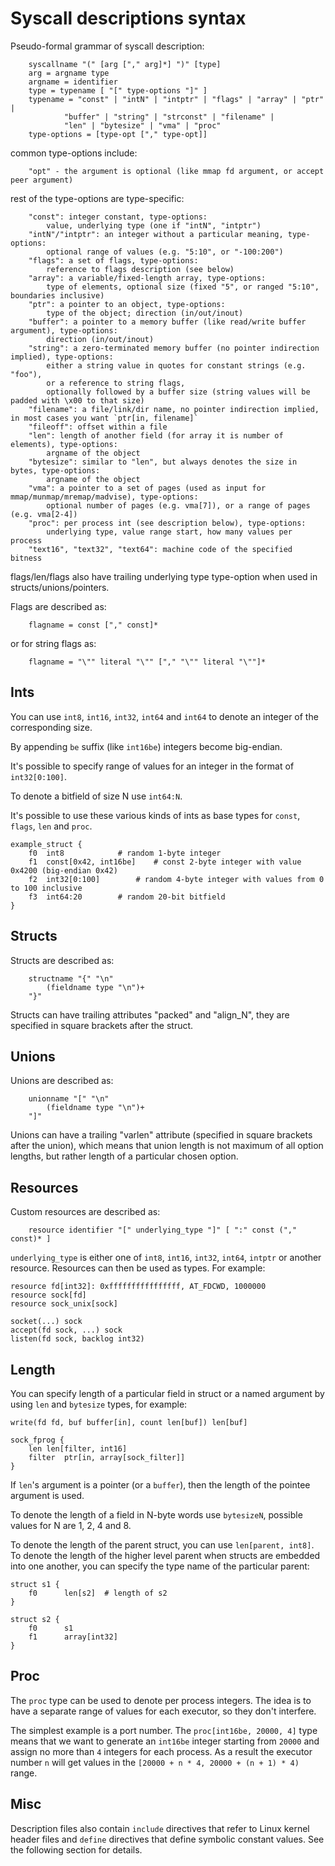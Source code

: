 # Syscall descriptions syntax

Pseudo-formal grammar of syscall description:
```
	syscallname "(" [arg ["," arg]*] ")" [type]
	arg = argname type
	argname = identifier
	type = typename [ "[" type-options "]" ]
	typename = "const" | "intN" | "intptr" | "flags" | "array" | "ptr" |
			"buffer" | "string" | "strconst" | "filename" |
			"len" | "bytesize" | "vma" | "proc"
	type-options = [type-opt ["," type-opt]]
```
common type-options include:
```
	"opt" - the argument is optional (like mmap fd argument, or accept peer argument)
```
rest of the type-options are type-specific:
```
	"const": integer constant, type-options:
		value, underlying type (one if "intN", "intptr")
	"intN"/"intptr": an integer without a particular meaning, type-options:
		optional range of values (e.g. "5:10", or "-100:200")
	"flags": a set of flags, type-options:
		reference to flags description (see below)
	"array": a variable/fixed-length array, type-options:
		type of elements, optional size (fixed "5", or ranged "5:10", boundaries inclusive)
	"ptr": a pointer to an object, type-options:
		type of the object; direction (in/out/inout)
	"buffer": a pointer to a memory buffer (like read/write buffer argument), type-options:
		direction (in/out/inout)
	"string": a zero-terminated memory buffer (no pointer indirection implied), type-options:
		either a string value in quotes for constant strings (e.g. "foo"),
		or a reference to string flags,
		optionally followed by a buffer size (string values will be padded with \x00 to that size)
	"filename": a file/link/dir name, no pointer indirection implied, in most cases you want `ptr[in, filename]`
	"fileoff": offset within a file
	"len": length of another field (for array it is number of elements), type-options:
		argname of the object
	"bytesize": similar to "len", but always denotes the size in bytes, type-options:
		argname of the object
	"vma": a pointer to a set of pages (used as input for mmap/munmap/mremap/madvise), type-options:
		optional number of pages (e.g. vma[7]), or a range of pages (e.g. vma[2-4])
	"proc": per process int (see description below), type-options:
		underlying type, value range start, how many values per process
	"text16", "text32", "text64": machine code of the specified bitness
```
flags/len/flags also have trailing underlying type type-option when used in structs/unions/pointers.

Flags are described as:
```
	flagname = const ["," const]*
```
or for string flags as:
```
	flagname = "\"" literal "\"" ["," "\"" literal "\""]*
```

## Ints

You can use `int8`, `int16`, `int32`, `int64` and `int64` to denote an integer of the corresponding size.

By appending `be` suffix (like `int16be`) integers become big-endian.

It's possible to specify range of values for an integer in the format of `int32[0:100]`.

To denote a bitfield of size N use `int64:N`.

It's possible to use these various kinds of ints as base types for `const`, `flags`, `len` and `proc`.

```
example_struct {
	f0	int8			# random 1-byte integer
	f1	const[0x42, int16be]	# const 2-byte integer with value 0x4200 (big-endian 0x42)
	f2	int32[0:100]		# random 4-byte integer with values from 0 to 100 inclusive
	f3	int64:20		# random 20-bit bitfield
}
```

## Structs

Structs are described as:
```
	structname "{" "\n"
		(fieldname type "\n")+
	"}"
```
Structs can have trailing attributes "packed" and "align_N",
they are specified in square brackets after the struct.

## Unions

Unions are described as:
```
	unionname "[" "\n"
		(fieldname type "\n")+
	"]"
```
Unions can have a trailing "varlen" attribute (specified in square brackets after the union),
which means that union length is not maximum of all option lengths,
but rather length of a particular chosen option.

## Resources

Custom resources are described as:
```
	resource identifier "[" underlying_type "]" [ ":" const ("," const)* ]
```
`underlying_type` is either one of `int8`, `int16`, `int32`, `int64`, `intptr` or another resource.
Resources can then be used as types. For example:
```
resource fd[int32]: 0xffffffffffffffff, AT_FDCWD, 1000000
resource sock[fd]
resource sock_unix[sock]

socket(...) sock
accept(fd sock, ...) sock
listen(fd sock, backlog int32)
```

## Length

You can specify length of a particular field in struct or a named argument by using `len` and `bytesize` types, for example:
```
write(fd fd, buf buffer[in], count len[buf]) len[buf]

sock_fprog {
	len	len[filter, int16]
	filter	ptr[in, array[sock_filter]]
}
```

If `len`'s argument is a pointer (or a `buffer`), then the length of the pointee argument is used.

To denote the length of a field in N-byte words use `bytesizeN`, possible values for N are 1, 2, 4 and 8.

To denote the length of the parent struct, you can use `len[parent, int8]`.
To denote the length of the higher level parent when structs are embedded into one another, you can specify the type name of the particular parent:
```
struct s1 {
    f0      len[s2]  # length of s2
}

struct s2 {
    f0      s1
    f1      array[int32]
}

```

## Proc

The `proc` type can be used to denote per process integers.
The idea is to have a separate range of values for each executor, so they don't interfere.

The simplest example is a port number.
The `proc[int16be, 20000, 4]` type means that we want to generate an `int16be` integer starting from `20000` and assign no more than `4` integers for each process.
As a result the executor number `n` will get values in the `[20000 + n * 4, 20000 + (n + 1) * 4)` range.

## Misc

Description files also contain `include` directives that refer to Linux kernel header files
and `define` directives that define symbolic constant values. See the following section for details.
